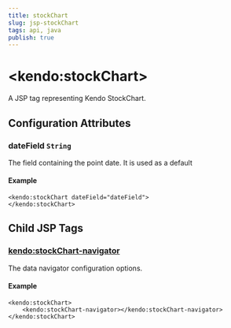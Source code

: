 ```yaml
---
title: stockChart
slug: jsp-stockChart
tags: api, java
publish: true
---
```


# \<kendo:stockChart\>
A JSP tag representing Kendo StockChart.


## Configuration Attributes


### dateField `String`

The field containing the point date.
It is used as a default

#### Example
    <kendo:stockChart dateField="dateField">
    </kendo:stockChart>



## Child JSP Tags

### [kendo:stockChart-navigator](/api/wrappers/jsp/stockchart/navigator)

The data navigator configuration options.

#### Example

    <kendo:stockChart>
        <kendo:stockChart-navigator></kendo:stockChart-navigator>
    </kendo:stockChart>
 
